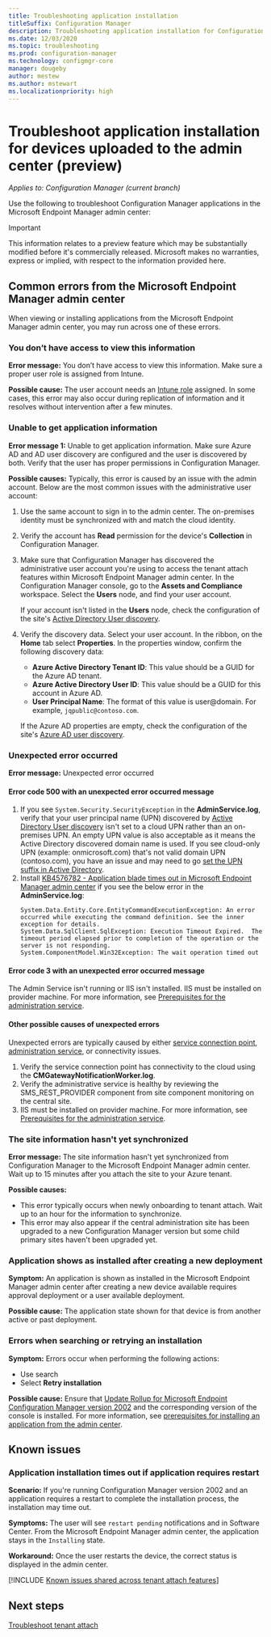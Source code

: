 ```yaml
---
title: Troubleshooting application installation
titleSuffix: Configuration Manager
description: Troubleshooting application installation for Configuration Manager tenant attach
ms.date: 12/03/2020
ms.topic: troubleshooting
ms.prod: configuration-manager
ms.technology: configmgr-core
manager: dougeby
author: mestew
ms.author: mstewart
ms.localizationpriority: high
---
```


# Troubleshoot application installation for devices uploaded to the admin center (preview)
<!--6374854, 6521921-->
*Applies to: Configuration Manager (current branch)*

Use the following to troubleshoot Configuration Manager applications in the Microsoft Endpoint Manager admin center:

> [!Important]
> This information relates to a preview feature which may be substantially modified before it's commercially released. Microsoft makes no warranties, express or implied, with respect to the information provided here.

## Common errors from the Microsoft Endpoint Manager admin center

When viewing or installing applications from the Microsoft Endpoint Manager admin center, you may run across one of these errors.  

### <a name="bkmk_intune"></a> You don’t have access to view this information
<!--7980141-->
**Error message:** You don’t have access to view this information. Make sure a proper user role is assigned from Intune.

**Possible cause:** The user account needs an [Intune role](../../intune/fundamentals/role-based-access-control.md) assigned. In some cases, this error may also occur during replication of information and it resolves without intervention after a few minutes.

### <a name="bkmk_noinfo"></a> Unable to get application information

**Error message 1:** Unable to get application information. Make sure Azure AD and AD user discovery are configured and the user is discovered by both. Verify that the user has proper permissions in Configuration Manager.

**Possible causes:** Typically, this error is caused by an issue with the admin account. Below are the most common issues with the administrative user account:

1. Use the same account to sign in to the admin center. The on-premises identity must be synchronized with and match the cloud identity.
1. Verify the account has **Read** permission for the device's **Collection** in Configuration Manager.
1. Make sure that Configuration Manager has discovered the administrative user account you're using to access the tenant attach features within Microsoft Endpoint Manager admin center. In the Configuration Manager console, go to the **Assets and Compliance** workspace. Select the **Users** node, and find your user account.

    If your account isn't listed in the **Users** node, check the configuration of the site's [Active Directory User discovery](../core/servers/deploy/configure/about-discovery-methods.md#bkmk_aboutUser).

1. Verify the discovery data. Select your user account. In the ribbon, on the **Home** tab select **Properties**. In the properties window, confirm the following discovery data:

    - **Azure Active Directory Tenant ID**: This value should be a GUID for the Azure AD tenant.
    - **Azure Active Directory User ID**: This value should be a GUID for this account in Azure AD.
    - **User Principal Name**: The format of this value is user@domain. For example, `jqpublic@contoso.com`.

    If the Azure AD properties are empty, check the configuration of the site's [Azure AD user discovery](../core/servers/deploy/configure/about-discovery-methods.md#azureaddisc).

### <a name="bkmk_1603"></a> Unexpected error occurred

**Error message:** Unexpected error occurred

#### Error code 500 with an unexpected error occurred message

1. If you see `System.Security.SecurityException` in the **AdminService.log**, verify that your user principal name (UPN) discovered by [Active Directory User discovery](../core/servers/deploy/configure/about-discovery-methods.md#bkmk_aboutUser) isn't set to a cloud UPN rather than an on-premises UPN. An empty UPN value is also acceptable as it means the Active Directory discovered domain name is used. If you see cloud-only UPN (example: onmicrosoft.com) that's not valid domain UPN (contoso.com), you have an issue and may need to go [set the UPN suffix in Active Directory](/office365/enterprise/prepare-a-non-routable-domain-for-directory-synchronization#add-upn-suffixes-and-update-your-users-to-them).
1. Install [KB4576782 - Application blade times out in Microsoft Endpoint Manager admin center](https://support.microsoft.com/help/4576782) if you see the below error in the **AdminService.log**:
   ```log 
   System.Data.Entity.Core.EntityCommandExecutionException: An error occurred while executing the command definition. See the inner exception for details.
   System.Data.SqlClient.SqlException: Execution Timeout Expired.  The timeout period elapsed prior to completion of the operation or the server is not responding.
   System.ComponentModel.Win32Exception: The wait operation timed out
   ```

#### Error code 3 with an unexpected error occurred message

The Admin Service isn't running or IIS isn't installed. IIS must be installed on provider machine. For more information, see [Prerequisites for the administration service](../develop/adminservice/overview.md#prerequisites).

#### Other possible causes of unexpected errors

Unexpected errors are typically caused by either [service connection point](../core/servers/deploy/configure/about-the-service-connection-point.md), [administration service](../develop/adminservice/overview.md), or connectivity issues.

1. Verify the service connection point has connectivity to the cloud using the **CMGatewayNotificationWorker.log**.
1. Verify the administrative service is healthy by reviewing the SMS_REST_PROVIDER component from site component monitoring on the central site.
1. IIS must be installed on provider machine. For more information, see [Prerequisites for the administration service](../develop/adminservice/overview.md#prerequisites).


### <a name="bkmk_sync"></a> The site information hasn't yet synchronized

**Error message:** The site information hasn't yet synchronized from Configuration Manager to the Microsoft Endpoint Manager admin center. Wait up to 15 minutes after you attach the site to your Azure tenant.

**Possible causes:**
- This error typically occurs when newly onboarding to tenant attach. Wait up to an hour for the information to synchronize.
- This error may also appear if the central administration site has been upgraded to a new Configuration Manager version but some child primary sites haven't been upgraded yet.

### <a name="bkmk_installed"></a> Application shows as installed after creating a new deployment

**Symptom:** An application is shown as installed in the Microsoft Endpoint Manager admin center after creating a new device available requires approval deployment or a user available deployment.

**Possible cause:** The application state shown for that device is from another active or past deployment.

### <a name="bkmk_hfru"></a> Errors when searching or retrying an installation

**Symptom:** Errors occur when performing the following actions:
- Use search
- Select **Retry installation**

**Possible cause:**  Ensure that [Update Rollup for Microsoft Endpoint Configuration Manager version 2002](https://support.microsoft.com/help/4560496/) and the corresponding version of the console is installed. For more information, see [prerequisites for installing an application from the admin center](applications.md#prerequisites).

## Known issues

### Application installation times out if application requires restart

**Scenario:** If you're running Configuration Manager version 2002 and an application requires a restart to complete the installation process, the installation may time out.

**Symptoms:** The user will see `restart pending` notifications and in Software Center. From the Microsoft Endpoint Manager admin center, the application stays in the `Installing` state.  

**Workaround:** Once the user restarts the device, the correct status is displayed in the admin center.

[!INCLUDE [Known issues shared across tenant attach features](includes/known-issues-shared.md)]


## Next steps

[Troubleshoot tenant attach](troubleshoot.md)